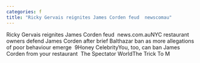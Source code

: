 ```yaml
---
categories: f
title: "Ricky Gervais reignites James Corden feud  newscomau"
---
```

Ricky Gervais reignites James Corden feud&nbsp;&nbsp;news.com.auNYC restaurant owners defend James Corden after brief Balthazar ban as more allegations of poor behaviour emerge&nbsp;&nbsp;9Honey CelebrityYou, too, can ban James Corden from your restaurant&nbsp;&nbsp;The Spectator WorldThe Trick To M